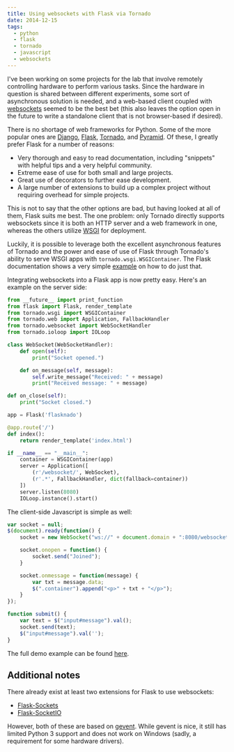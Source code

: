 ```yaml
---
title: Using websockets with Flask via Tornado
date: 2014-12-15
tags:
  - python
  - flask
  - tornado
  - javascript
  - websockets
---
```


I've been working on some projects for the lab that involve remotely
controlling hardware to perform various tasks. Since the hardware in
question is shared between different experiments, some sort of
asynchronous solution is needed, and a web-based client coupled with
[websockets][] seemed to be the best bet (this also leaves the option
open in the future to write a standalone client that is not
browser-based if desired).

There is no shortage of web frameworks for Python. Some of the more
popular ones are [Django][], [Flask][], [Tornado][], and
[Pyramid][]. Of these, I greatly prefer Flask for a number of reasons:

* Very thorough and easy to read documentation, including "snippets"
  with helpful tips and a very helpful community.
* Extreme ease of use for both small and large projects.
* Great use of decorators to further ease development.
* A large number of extensions to build up a complex project without
  requiring overhead for simple projects.

This is not to say that the other options are bad, but having looked
at all of them, Flask suits me best. The one problem: only Tornado
directly supports websockets since it is both an HTTP server and a web
framework in one, whereas the others utilize [WSGI][] for deployment.

Luckily, it is possible to leverage both the excellent asynchronous
features of Tornado and the power and ease of use of Flask through
Tornado's ability to serve WSGI apps with
`tornado.wsgi.WSGIContainer`. The Flask documentation shows a very
simple
[example](http://flask.pocoo.org/docs/0.10/deploying/wsgi-standalone/#tornado)
on how to do just that.

Integrating websockets into a Flask app is now pretty easy. Here's an
example on the server side:

```python
from __future__ import print_function
from flask import Flask, render_template
from tornado.wsgi import WSGIContainer
from tornado.web import Application, FallbackHandler
from tornado.websocket import WebSocketHandler
from tornado.ioloop import IOLoop

class WebSocket(WebSocketHandler):
	def open(self):
		print("Socket opened.")

    def on_message(self, message):
		self.write_message("Received: " + message)
		print("Received message: " + message)

def on_close(self):
	print("Socket closed.")

app = Flask('flasknado')

@app.route('/')
def index():
	return render_template('index.html')

if __name__ == "__main__":
	container = WSGIContainer(app)
	server = Application([
		(r'/websocket/', WebSocket),
		(r'.*', FallbackHandler, dict(fallback=container))
	])
	server.listen(8080)
	IOLoop.instance().start()
```

The client-side Javascript is simple as well:

```javascript
var socket = null;
$(document).ready(function() {
	socket = new WebSocket("ws://" + document.domain + ":8080/websocket/");

    socket.onopen = function() {
		socket.send("Joined");
	}

	socket.onmessage = function(message) {
		var txt = message.data;
		$(".container").append("<p>" + txt + "</p>");
	}
});

function submit() {
	var text = $("input#message").val();
	socket.send(text);
	$("input#message").val('');
}
```

The full demo example can be found
[here](https://github.com/mivade/flasknado).

## Additional notes ##

There already exist at least two extensions for Flask to use
websockets:

* [Flask-Sockets](https://github.com/kennethreitz/flask-sockets)
* [Flask-SocketIO](https://github.com/miguelgrinberg/Flask-SocketIO)

However, both of these are based on
[gevent](http://gevent.org/). While gevent is nice, it still has
limited Python 3 support and does not work on Windows (sadly, a
requirement for some hardware drivers).

[websockets]: https://en.wikipedia.org/wiki/WebSocket
[Django]: https://www.djangoproject.com/
[Flask]: http://flask.pocoo.org/
[Tornado]: http://tornadoweb.org/
[Pyramid]: http://www.pylonsproject.org/
[WSGI]: https://en.wikipedia.org/wiki/Web_Server_Gateway_Interface
